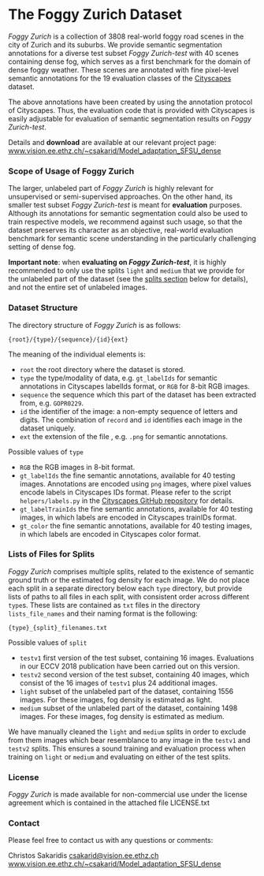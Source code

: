 # The Foggy Zurich Dataset

*Foggy Zurich* is a collection of 3808 real-world foggy road scenes in the city of Zurich and its suburbs. We provide semantic segmentation annotations for a diverse test subset *Foggy Zurich-test* with 40 scenes containing dense fog, which serves as a first benchmark for the domain of dense foggy weather. These scenes are annotated with fine pixel-level semantic annotations for the 19 evaluation classes of the [Cityscapes][cityscapes] dataset.

The above annotations have been created by using the annotation protocol of Cityscapes. Thus, the evaluation code that is provided with Cityscapes is easily adjustable for evaluation of semantic segmentation results on *Foggy Zurich-test*.

Details and **download** are available at our relevant project page: www.vision.ee.ethz.ch/~csakarid/Model_adaptation_SFSU_dense


### Scope of Usage of Foggy Zurich

The larger, unlabeled part of *Foggy Zurich* is highly relevant for unsupervised or semi-supervised approaches. On the other hand, its smaller test subset *Foggy Zurich-test* is meant for **evaluation** purposes. Although its annotations for semantic segmentation could also be used to train respective models, we recommend against such usage, so that the dataset preserves its character as an objective, real-world evaluation benchmark for semantic scene understanding in the particularly challenging setting of dense fog.

**Important note**: when **evaluating on *Foggy Zurich-test***, it is highly recommended to only use the splits `light` and `medium` that we provide for the unlabeled part of the dataset (see the [splits section](#lists-of-files-for-splits) below for details), and not the entire set of unlabeled images.


### Dataset Structure

The directory structure of *Foggy Zurich* is as follows:
```
{root}/{type}/{sequence}/{id}{ext}
```

The meaning of the individual elements is:
 - `root`   the root directory where the dataset is stored.
 - `type`   the type/modality of data, e.g. `gt_labelIds` for semantic annotations in Cityscapes labelIds format, or `RGB` for 8-bit RGB images.
 - `sequence` the sequence which this part of the dataset has been extracted from, e.g. `GOPR0229`.
 - `id`     the identifier of the image: a non-empty sequence of letters and digits. The combination of `record` and `id` identifies each image in the dataset uniquely.
 - `ext`    the extension of the file , e.g. `.png` for semantic annotations.

Possible values of `type`
 - `RGB`               the RGB images in 8-bit format.
 - `gt_labelIds`       the fine semantic annotations, available for 40 testing images. Annotations are encoded using `png` images, where pixel values encode labels in Cityscapes IDs format. Please refer to the script `helpers/labels.py` in the [Cityscapes GitHub repository][cityscapesGithub] for details.
 - `gt_labelTrainIds`  the fine semantic annotations, available for 40 testing images, in which labels are encoded in Cityscapes trainIDs format.
 - `gt_color`          the fine semantic annotations, available for 40 testing images, in which labels are encoded in Cityscapes color format.


### Lists of Files for Splits

*Foggy Zurich* comprises multiple splits, related to the existence of semantic ground truth or the estimated fog density for each image. We do not place each split in a separate directory below each `type` directory, but provide lists of paths to all files in each split, with consistent order across different `type`s. These lists are contained as `txt` files in the directory `lists_file_names` and their naming format is the following:
```
{type}_{split}_filenames.txt
```

Possible values of `split`
 - `testv1`     first version of the test subset, containing 16 images. Evaluations in our ECCV 2018 publication have been carried out on this version.
 - `testv2`     second version of the test subset, containing 40 images, which consist of the 16 images of `testv1` plus 24 additional images.
 - `light`      subset of the unlabeled part of the dataset, containing 1556 images. For these images, fog density is estimated as light.
 - `medium`     subset of the unlabeled part of the dataset, containing 1498 images. For these images, fog density is estimated as medium.

We have manually cleaned the `light` and `medium` splits in order to exclude from them images which bear resemblance to any image in the `testv1` and `testv2` splits. This ensures a sound training and evaluation process when training on `light` or `medium` and evaluating on either of the test splits.


### License

*Foggy Zurich* is made available for non-commercial use under the license agreement which is contained in the attached file LICENSE.txt


### Contact

Please feel free to contact us with any questions or comments:

Christos Sakaridis
csakarid@vision.ee.ethz.ch
www.vision.ee.ethz.ch/~csakarid/Model_adaptation_SFSU_dense

[cityscapes]: <https://www.cityscapes-dataset.com/>
[cityscapesGithub]: <https://github.com/mcordts/cityscapesScripts>
